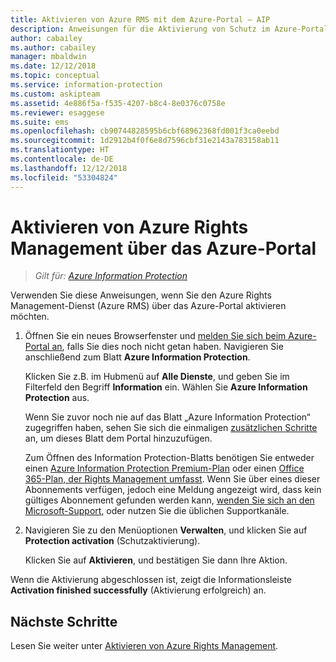 ```yaml
---
title: Aktivieren von Azure RMS mit dem Azure-Portal – AIP
description: Anweisungen für die Aktivierung von Schutz im Azure-Portal, damit Ihre Organisation damit beginnen kann, Dokumente und E-Mails zu schützen.
author: cabailey
ms.author: cabailey
manager: mbaldwin
ms.date: 12/12/2018
ms.topic: conceptual
ms.service: information-protection
ms.custom: askipteam
ms.assetid: 4e886f5a-f535-4207-b8c4-8e0376c0758e
ms.reviewer: esaggese
ms.suite: ems
ms.openlocfilehash: cb90744828595b6cbf68962368fd001f3ca0eebd
ms.sourcegitcommit: 1d2912b4f0f6e8d7596cbf31e2143a783158ab11
ms.translationtype: HT
ms.contentlocale: de-DE
ms.lasthandoff: 12/12/2018
ms.locfileid: "53304824"
---
```

# <a name="how-to-activate-azure-rights-management-from-the-azure-portal"></a>Aktivieren von Azure Rights Management über das Azure-Portal

>*Gilt für: [Azure Information Protection](https://azure.microsoft.com/pricing/details/information-protection)*

Verwenden Sie diese Anweisungen, wenn Sie den Azure Rights Management-Dienst (Azure RMS) über das Azure-Portal aktivieren möchten.

1. Öffnen Sie ein neues Browserfenster und [melden Sie sich beim Azure-Portal an](configure-policy.md#signing-in-to-the-azure-portal), falls Sie dies noch nicht getan haben. Navigieren Sie anschließend zum Blatt **Azure Information Protection**.
    
    Klicken Sie z.B. im Hubmenü auf **Alle Dienste**, und geben Sie im Filterfeld den Begriff **Information** ein. Wählen Sie **Azure Information Protection** aus.
    
    Wenn Sie zuvor noch nie auf das Blatt „Azure Information Protection“ zugegriffen haben, sehen Sie sich die einmaligen [zusätzlichen Schritte](configure-policy.md#to-access-the-azure-information-protection-blade-for-the-first-time) an, um dieses Blatt dem Portal hinzuzufügen.
    
    Zum Öffnen des Information Protection-Blatts benötigen Sie entweder einen [Azure Information Protection Premium-Plan](https://www.microsoft.com/cloud-platform/azure-information-protection-pricing) oder einen [Office 365-Plan, der Rights Management umfasst](https://download.microsoft.com/download/E/C/F/ECF42E71-4EC0-48FF-AA00-577AC14D5B5C/Azure_Information_Protection_licensing_datasheet_EN-US.pdf). Wenn Sie über eines dieser Abonnements verfügen, jedoch eine Meldung angezeigt wird, dass kein gültiges Abonnement gefunden werden kann, [wenden Sie sich an den Microsoft-Support](information-support.md#to-contact-microsoft-support), oder nutzen Sie die üblichen Supportkanäle.

2. Navigieren Sie zu den Menüoptionen **Verwalten**, und klicken Sie auf **Protection activation** (Schutzaktivierung). 
    
    Klicken Sie auf **Aktivieren**, und bestätigen Sie dann Ihre Aktion. 

Wenn die Aktivierung abgeschlossen ist, zeigt die Informationsleiste **Activation finished successfully** (Aktivierung erfolgreich) an.


## <a name="next-steps"></a>Nächste Schritte
Lesen Sie weiter unter [Aktivieren von Azure Rights Management](activate-service.md#configuring-onboarding-controls-for-a-phased-deployment).

